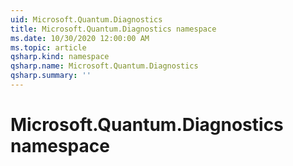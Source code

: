 ```yaml
---
uid: Microsoft.Quantum.Diagnostics
title: Microsoft.Quantum.Diagnostics namespace
ms.date: 10/30/2020 12:00:00 AM
ms.topic: article
qsharp.kind: namespace
qsharp.name: Microsoft.Quantum.Diagnostics
qsharp.summary: ''
---
```


# Microsoft.Quantum.Diagnostics namespace



